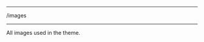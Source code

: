 ******************************************************************************
/images
******************************************************************************

All images used in the theme.
